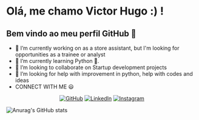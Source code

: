 # Olá, me chamo Victor Hugo :) ! 
## Bem vindo ao meu perfil GitHub 👋
- 🔭 I’m currently working on as a store assistant, but I'm looking for opportunities as a trainee or analyst
- 🌱 I’m currently learning Python :snake:.
- 👯 I’m looking to collaborate on Startup development projects
- 🤔 I’m looking for help with improvement in python, help with codes and ideas
- CONNECT WITH ME 😃
 <p align="center">
	<a href="https://github.com/VictorHT2"><img src="https://img.icons8.com/bubbles/50/000000/github.png" alt="GitHub"/></a>
	<a href="https://www.linkedin.com/in/victor-hugo-rodrigues-b10507248"><img src="https://img.icons8.com/bubbles/50/000000/linkedin.png" alt="LinkedIn"/></a>
	<a href="https://www.instagram.com/vic_hugo2002/"><img src="https://img.icons8.com/bubbles/50/000000/instagram.png" alt="Instagram"/></a>
</p>


![Anurag's GitHub stats](https://github-readme-stats.vercel.app/api?username=VictorHT2&show_icons=true&theme=radical) 


